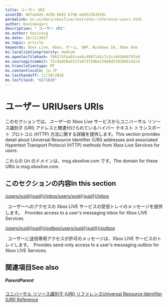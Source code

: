 ```yaml
---
title: ユーザー URI
assetID: 46faeb85-4256-b892-674b-e0d523b3926c
permalink: en-us/docs/xboxlive/rest/atoc-reference-users.html
author: KevinAsgari
description: " ユーザー URI"
ms.author: kevinasg
ms.date: 10/12/2017
ms.topic: article
keywords: Xbox Live, Xbox, ゲーム, UWP, Windows 10, Xbox One
ms.localizationpriority: medium
ms.openlocfilehash: f06174faa01ceebcd997141c7c2cc943b66797e4
ms.sourcegitcommit: f2c9a050a9137a473f28b613968d5782866142c6
ms.translationtype: MT
ms.contentlocale: ja-JP
ms.lasthandoff: 11/10/2018
ms.locfileid: "6271020"
---
```

# <a name="users-uris"></a><span data-ttu-id="69b1c-104">ユーザー URI</span><span class="sxs-lookup"><span data-stu-id="69b1c-104">Users URIs</span></span>
 
<span data-ttu-id="69b1c-105">このセクションでは、*ユーザー*の Xbox Live サービスからユニバーサル リソース識別子 (URI) アドレスと関連付けられているハイパー テキスト トランスポート プロトコル (HTTP) 方法に関する詳細を提供します。</span><span class="sxs-lookup"><span data-stu-id="69b1c-105">This section provides detail about Universal Resource Identifier (URI) addresses and associated Hypertext Transport Protocol (HTTP) methods from Xbox Live Services for *users*.</span></span>
 
<span data-ttu-id="69b1c-106">これらの Uri のドメインは、msg.xboxlive.com です。</span><span class="sxs-lookup"><span data-stu-id="69b1c-106">The domain for these URIs is msg.xboxlive.com.</span></span>
 
<a id="ID4EFB"></a>

 
## <a name="in-this-section"></a><span data-ttu-id="69b1c-107">このセクションの内容</span><span class="sxs-lookup"><span data-stu-id="69b1c-107">In this section</span></span>

[<span data-ttu-id="69b1c-108">/users/xuid({xuid})/inbox</span><span class="sxs-lookup"><span data-stu-id="69b1c-108">/users/xuid({xuid})/inbox</span></span>](uri-usersxuidinbox.md)

<span data-ttu-id="69b1c-109">&nbsp;&nbsp;ユーザーへのアクセスの Xbox LIVE サービスの受信トレイのメッセージを提供します。</span><span class="sxs-lookup"><span data-stu-id="69b1c-109">&nbsp;&nbsp;Provides access to a user's messaging inbox for Xbox LIVE Services.</span></span> 

[<span data-ttu-id="69b1c-110">/users/xuid({xuid})/outbox</span><span class="sxs-lookup"><span data-stu-id="69b1c-110">/users/xuid({xuid})/outbox</span></span>](uri-usersxuidoutbox.md)

<span data-ttu-id="69b1c-111">&nbsp;&nbsp;ユーザーに送信専用アクセスが許可のメッセージは、Xbox LIVE サービスのトレイします。</span><span class="sxs-lookup"><span data-stu-id="69b1c-111">&nbsp;&nbsp;Provides send-only access to a user's messaging outbox for Xbox LIVE Services.</span></span> 
 
<a id="ID4EOB"></a>

 
## <a name="see-also"></a><span data-ttu-id="69b1c-112">関連項目</span><span class="sxs-lookup"><span data-stu-id="69b1c-112">See also</span></span>
 
<a id="ID4EQB"></a>

 
##### <a name="parent"></a><span data-ttu-id="69b1c-113">Parent</span><span class="sxs-lookup"><span data-stu-id="69b1c-113">Parent</span></span> 

[<span data-ttu-id="69b1c-114">ユニバーサル リソース識別子 (URI) リファレンス</span><span class="sxs-lookup"><span data-stu-id="69b1c-114">Universal Resource Identifier (URI) Reference</span></span>](../atoc-xboxlivews-reference-uris.md)

   